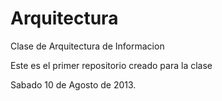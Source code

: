 Arquitectura
============

Clase de Arquitectura de Informacion

Este es el primer repositorio creado para la clase

Sabado 10 de Agosto de 2013.

